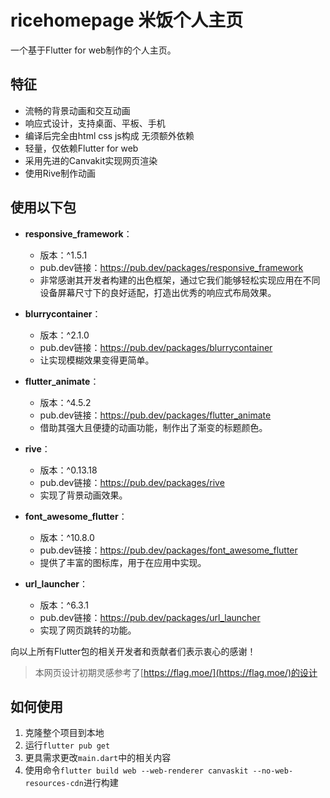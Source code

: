 # ricehomepage 米饭个人主页

一个基于Flutter for web制作的个人主页。

## 特征
- 流畅的背景动画和交互动画
- 响应式设计，支持桌面、平板、手机
- 编译后完全由html css js构成 无须额外依赖
- 轻量，仅依赖Flutter for web
- 采用先进的Canvakit实现网页渲染
- 使用Rive制作动画

## 使用以下包

- **responsive_framework**：
    - 版本：^1.5.1
    - pub.dev链接：https://pub.dev/packages/responsive_framework
    - 非常感谢其开发者构建的出色框架，通过它我们能够轻松实现应用在不同设备屏幕尺寸下的良好适配，打造出优秀的响应式布局效果。

- **blurrycontainer**：
    - 版本：^2.1.0
    - pub.dev链接：https://pub.dev/packages/blurrycontainer
    - 让实现模糊效果变得更简单。

- **flutter_animate**：
    - 版本：^4.5.2
    - pub.dev链接：https://pub.dev/packages/flutter_animate
    - 借助其强大且便捷的动画功能，制作出了渐变的标题颜色。

- **rive**：
    - 版本：^0.13.18
    - pub.dev链接：https://pub.dev/packages/rive
    - 实现了背景动画效果。

- **font_awesome_flutter**：
    - 版本：^10.8.0
    - pub.dev链接：https://pub.dev/packages/font_awesome_flutter
    - 提供了丰富的图标库，用于在应用中实现。

- **url_launcher**：
    - 版本：^6.3.1
    - pub.dev链接：https://pub.dev/packages/url_launcher
    - 实现了网页跳转的功能。

向以上所有Flutter包的相关开发者和贡献者们表示衷心的感谢！

> 本网页设计初期灵感参考了[https://flag.moe/](https://flag.moe/)的设计

## 如何使用

1. 克隆整个项目到本地
2. 运行`flutter pub get`
3. 更具需求更改`main.dart`中的相关内容
4. 使用命令`flutter build web --web-renderer canvaskit --no-web-resources-cdn`进行构建
